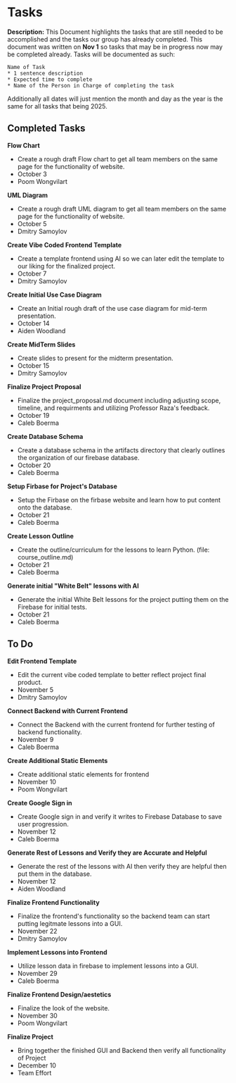 # Tasks
**Description:**
This Document highlights the tasks that are still needed to be accomplished and the tasks our group has already completed. This document was written on **Nov 1** so tasks that may be in progress now may be completed already. Tasks will be documented as such:

    Name of Task
    * 1 sentence description
    * Expected time to complete
    * Name of the Person in Charge of completing the task

Additionally all dates will just mention the month and day as the year is the same for all tasks that being 2025.

## Completed Tasks

**Flow Chart**
* Create a rough draft Flow chart to get all team members on the same page for the functionality of website.
* October 3
* Poom Wongvilart

**UML Diagram**
* Create a rough draft UML diagram to get all team members on the same page for the functionality of website.
* October 5
* Dmitry Samoylov

**Create Vibe Coded Frontend Template**
* Create a template frontend using AI so we can later edit the template to our liking for the finalized project.
* October 7
* Dmitry Samoylov

**Create Initial Use Case Diagram**
* Create an Initial rough draft of the use case diagram for mid-term presentation.
* October 14
* Aiden Woodland

**Create MidTerm Slides**
* Create slides to present for the midterm presentation.
* October 15
* Dmitry Samoylov


**Finalize Project Proposal**
* Finalize the project_proposal.md document including adjusting scope, timeline, and requirments and utilizing Professor Raza's feedback.
* October 19
* Caleb Boerma

**Create Database Schema**
* Create a database schema in the artifacts directory that clearly outlines the organization of our firebase database.
* October 20
* Caleb Boerma

**Setup Firbase for Project's Database**
* Setup the Firbase on the firbase website and learn how to put content onto the database.
* October 21
* Caleb Boerma

**Create Lesson Outline**
* Create the outline/curriculum for the lessons to learn Python. (file: course_outline.md)
* October 21
* Caleb Boerma

**Generate initial "White Belt" lessons with AI**
* Generate the initial White Belt lessons for the project putting them on the Firebase for initial tests.
* October 21
* Caleb Boerma

## To Do

**Edit Frontend Template**
* Edit the current vibe coded template to better reflect project final product.
* November 5
* Dmitry Samoylov

**Connect Backend with Current Frontend**
* Connect the Backend with the current frontend for further testing of backend functionality.
* November 9
* Caleb Boerma

**Create Additional Static Elements**
* Create additional static elements for frontend
* November 10
* Poom Wongvilart

**Create Google Sign in**
* Create Google sign in and verify it writes to Firebase Database to save user progression.
* November 12
* Caleb Boerma

**Generate Rest of Lessons and Verify they are Accurate and Helpful**
* Generate the rest of the lessons with AI then verify they are helpful then put them in the database.
* November 12
* Aiden Woodland

**Finalize Frontend Functionality**
* Finalize the frontend's functionality so the backend team can start putting legitmate lessons into a GUI.
* November 22
* Dmitry Samoylov

**Implement Lessons into Frontend**
* Utilize lesson data in firebase to implement lessons into a GUI.
* November 29
* Caleb Boerma

**Finalize Frontend Design/aestetics**
* Finalize the look of the website.
* November 30
* Poom Wongvilart

**Finalize Project**
* Bring together the finished GUI and Backend then verify all functionality of Project
* December 10
* Team Effort